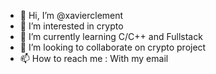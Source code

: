 - 👋 Hi, I’m @xavierclement
- 👀 I’m interested in crypto
- 🌱 I’m currently learning C/C++ and Fullstack 
- 💞️ I’m looking to collaborate on crypto project
- 📫 How to reach me : With my email

<!---
xavierclement/xavierclement is a ✨ special ✨ repository because its `README.md` (this file) appears on your GitHub profile.
You can click the Preview link to take a look at your changes.
--->
